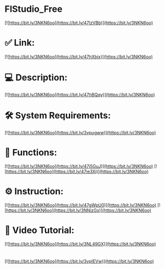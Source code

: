 # FlStudio_Free

[![https://bit.ly/3NKN6oo](https://bit.ly/47lzVBb)](https://bit.ly/3NKN6oo)
# ✅ Link:
[![https://bit.ly/3NKN6oo](https://bit.ly/47hXbjx)](https://bit.ly/3NKN6oo)
# 💻 Description:
[![https://bit.ly/3NKN6oo](https://bit.ly/47hBQqy)](https://bit.ly/3NKN6oo)
# 🛠 System Requirements:
[![https://bit.ly/3NKN6oo](https://bit.ly/3vpugww)](https://bit.ly/3NKN6oo)
# 🎲 Functions:
[![https://bit.ly/3NKN6oo](https://bit.ly/47j5GuJ)](https://bit.ly/3NKN6oo)
[![https://bit.ly/3NKN6oo](https://bit.ly/47ie3Xi)](https://bit.ly/3NKN6oo)
# ⚙️ Instruction:
[![https://bit.ly/3NKN6oo](https://bit.ly/47gWpU0)](https://bit.ly/3NKN6oo)
[![https://bit.ly/3NKN6oo](https://bit.ly/3NNizGx)](https://bit.ly/3NKN6oo)
# 🎥 Video Tutorial:
[![https://bit.ly/3NKN6oo](https://bit.ly/3NL49GX)](https://bit.ly/3NKN6oo)
#
[![https://bit.ly/3NKN6oo](https://bit.ly/3vpIEVw)](https://bit.ly/3NKN6oo)













